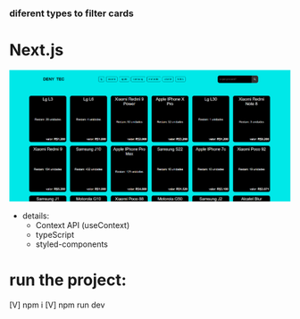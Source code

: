 ### diferent types to filter cards 

# Next.js

<div align="center">
    <img src="./public/image-project.png" width="800px" />
</div>

- details:
    - Context API (useContext)
    - typeScript
    - styled-components

# run the project:
[V] npm i
[V] npm run dev